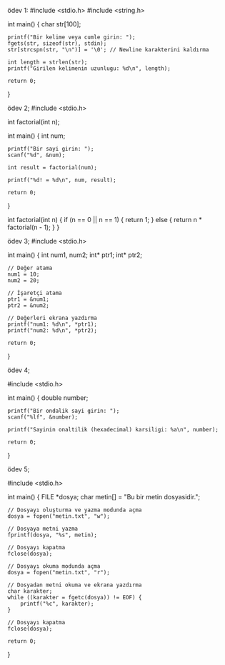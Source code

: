 ödev 1:
#include <stdio.h>
#include <string.h>

int main() {
    char str[100];

    printf("Bir kelime veya cumle girin: ");
    fgets(str, sizeof(str), stdin);
    str[strcspn(str, "\n")] = '\0'; // Newline karakterini kaldırma

    int length = strlen(str);
    printf("Girilen kelimenin uzunlugu: %d\n", length);

    return 0;
}

ödev 2;
#include <stdio.h>

int factorial(int n);

int main() {
    int num;

    printf("Bir sayi girin: ");
    scanf("%d", &num);

    int result = factorial(num);

    printf("%d! = %d\n", num, result);

    return 0;
}

int factorial(int n) {
    if (n == 0 || n == 1) {
        return 1;
    } else {
        return n * factorial(n - 1);
    }
}

ödev 3;
#include <stdio.h>

int main() {
    int num1, num2;
    int* ptr1;
    int* ptr2;

    // Değer atama
    num1 = 10;
    num2 = 20;

    // İşaretçi atama
    ptr1 = &num1;
    ptr2 = &num2;

    // Değerleri ekrana yazdırma
    printf("num1: %d\n", *ptr1);
    printf("num2: %d\n", *ptr2);

    return 0;
}

ödev 4;

#include <stdio.h>

int main() {
    double number;

    printf("Bir ondalik sayi girin: ");
    scanf("%lf", &number);

    printf("Sayinin onaltilik (hexadecimal) karsiligi: %a\n", number);

    return 0;
}

ödev 5;

#include <stdio.h>

int main() {
    FILE *dosya;
    char metin[] = "Bu bir metin dosyasidir.";

    // Dosyayı oluşturma ve yazma modunda açma
    dosya = fopen("metin.txt", "w");
    
    // Dosyaya metni yazma
    fprintf(dosya, "%s", metin);
    
    // Dosyayı kapatma
    fclose(dosya);

    // Dosyayı okuma modunda açma
    dosya = fopen("metin.txt", "r");
    
    // Dosyadan metni okuma ve ekrana yazdırma
    char karakter;
    while ((karakter = fgetc(dosya)) != EOF) {
        printf("%c", karakter);
    }
    
    // Dosyayı kapatma
    fclose(dosya);

    return 0;
}
